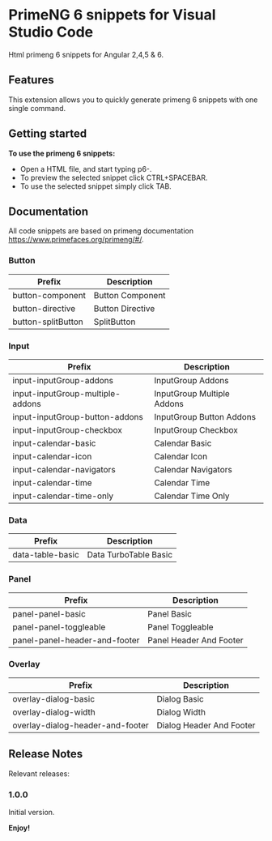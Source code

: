 # PrimeNG 6 snippets for Visual Studio Code

Html primeng 6 snippets for Angular 2,4,5 & 6.

## Features

This extension allows you to quickly generate primeng 6 snippets with one single command.

## Getting started

**To use the primeng 6 snippets:**

* Open a HTML file, and start typing p6-.
* To preview the selected snippet click CTRL+SPACEBAR.
* To use the selected snippet simply click TAB.

## Documentation

All code snippets are based on primeng documentation https://www.primefaces.org/primeng/#/.

### Button

Prefix | Description
--- | ---
button-component | Button Component
button-directive | Button Directive
button-splitButton | SplitButton

### Input

Prefix | Description
--- | ---
input-inputGroup-addons | InputGroup Addons
input-inputGroup-multiple-addons | InputGroup Multiple Addons
input-inputGroup-button-addons | InputGroup Button Addons
input-inputGroup-checkbox | InputGroup Checkbox
input-calendar-basic | Calendar Basic
input-calendar-icon | Calendar Icon
input-calendar-navigators | Calendar Navigators
input-calendar-time | Calendar Time
input-calendar-time-only | Calendar Time Only

### Data

Prefix | Description
--- | ---
data-table-basic | Data TurboTable Basic

### Panel

Prefix | Description
--- | ---
panel-panel-basic | Panel Basic
panel-panel-toggleable | Panel Toggleable
panel-panel-header-and-footer | Panel Header And Footer

### Overlay

Prefix | Description
--- | ---
overlay-dialog-basic | Dialog Basic
overlay-dialog-width | Dialog Width 
overlay-dialog-header-and-footer | Dialog Header And Footer

## Release Notes

Relevant releases:

### 1.0.0

Initial version.

**Enjoy!**
